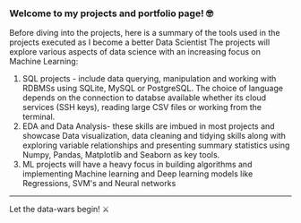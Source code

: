 ### Welcome to my projects and portfolio page! 🤓

Before diving into the projects, here is a summary of the tools used in the projects executed as I become a better Data Scientist
The projects will explore various aspects of data science with an increasing focus on Machine Learning:
1. SQL projects - include data querying, manipulation and working with RDBMSs using SQLite, MySQL or PostgreSQL. The choice of language depends on the connection to databse available whether its cloud services (SSH keys), reading large CSV files or working from the terminal.
2. EDA and Data Analysis- these skills are imbued in most projects and showcase Data visualization, data cleaning and tidying skills along with exploring variable relationships and presenting summary statistics using Numpy, Pandas, Matplotlib and Seaborn as key tools.
3. ML projects will have a heavy focus in building algorithms and implementing Machine learning and Deep learning models like Regressions, SVM's and Neural networks

------
Let the data-wars begin! ⚔️
